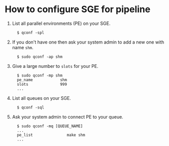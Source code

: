 How to configure SGE for pipeline
=================================

1. List all parallel environments (PE) on your SGE.
    ```
      $ qconf -spl
    ```

2. If you don't have one then ask your system admin to add a new one with name `shm`.
    ```
      $ sudo qconf -ap shm
    ```

3. Give a large number to `slots` for your PE.
    ```
      $ sudo qconf -mp shm
      pe_name            shm
      slots              999
      ...
    ```

4. List all queues on your SGE.
    ```
      $ qconf -sql
    ```

5. Ask your system admin to connect PE to your queue.
    ```
      $ sudo qconf -mq [QUEUE_NAME]
      ...
      pe_list               make shm
      ...
    ```
